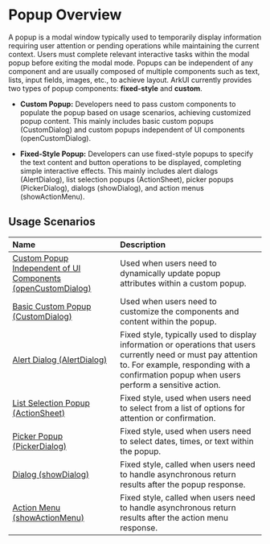 # Popup Overview  

A popup is a modal window typically used to temporarily display information requiring user attention or pending operations while maintaining the current context. Users must complete relevant interactive tasks within the modal popup before exiting the modal mode. Popups can be independent of any component and are usually composed of multiple components such as text, lists, input fields, images, etc., to achieve layout. ArkUI currently provides two types of popup components: **fixed-style** and **custom**.  

* **Custom Popup:** Developers need to pass custom components to populate the popup based on usage scenarios, achieving customized popup content. This mainly includes basic custom popups (CustomDialog) and custom popups independent of UI components (openCustomDialog).  

* **Fixed-Style Popup:** Developers can use fixed-style popups to specify the text content and button operations to be displayed, completing simple interactive effects. This mainly includes alert dialogs (AlertDialog), list selection popups (ActionSheet), picker popups (PickerDialog), dialogs (showDialog), and action menus (showActionMenu).  

## Usage Scenarios  

| Name | Description |  
| :--- | :--- |  
| [Custom Popup Independent of UI Components (openCustomDialog)](cj-uicontext-custom-dialog.md) | Used when users need to dynamically update popup attributes within a custom popup. |  
| [Basic Custom Popup (CustomDialog)](cj-common-components-custom-dialog.md) | Used when users need to customize the components and content within the popup. |  
| [Alert Dialog (AlertDialog)](cj-fixes-style-dialog.md#警告弹窗-alertdialog) | Fixed style, typically used to display information or operations that users currently need or must pay attention to. For example, responding with a confirmation popup when users perform a sensitive action. |  
| [List Selection Popup (ActionSheet)](cj-fixes-style-dialog.md#列表选择弹窗-actionsheet) | Fixed style, used when users need to select from a list of options for attention or confirmation. |  
| [Picker Popup (PickerDialog)](cj-fixes-style-dialog.md#选择器弹窗-pickerdialog) | Fixed style, used when users need to select dates, times, or text within the popup. |  
| [Dialog (showDialog)](cj-fixes-style-dialog.md#对话框-showdialog) | Fixed style, called when users need to handle asynchronous return results after the popup response. |  
| [Action Menu (showActionMenu)](cj-fixes-style-dialog.md#操作菜单-showactionmenu) | Fixed style, called when users need to handle asynchronous return results after the action menu response. |